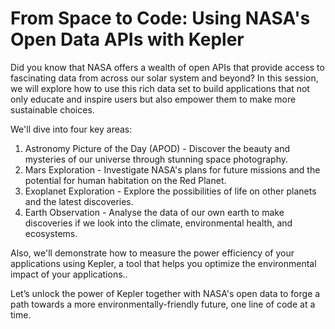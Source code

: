 <h1>From Space to Code: Using NASA's Open Data APIs with Kepler</h1>

Did you know that NASA offers a wealth of open APIs that provide access to fascinating data from across our solar system and beyond? In this session, we will explore how to use this rich data set to build applications that not only educate and inspire users but also empower them to make more sustainable choices.

We'll dive into four key areas:

1. Astronomy Picture of the Day (APOD) - Discover the beauty and mysteries of our universe through stunning space photography.
2. Mars Exploration - Investigate NASA's plans for future missions and the potential for human habitation on the Red Planet.
3. Exoplanet Exploration - Explore the possibilities of life on other planets and the latest discoveries.
4. Earth Observation - Analyse the data of our own earth to make discoveries if we look into the climate, environmental health, and ecosystems.

Also, we'll demonstrate how to measure the power efficiency of your applications using Kepler, a tool that helps you optimize the environmental impact of your applications..

Let’s unlock the power of Kepler together with NASA's open data to forge a path towards a more environmentally-friendly future, one line of code at a time.
